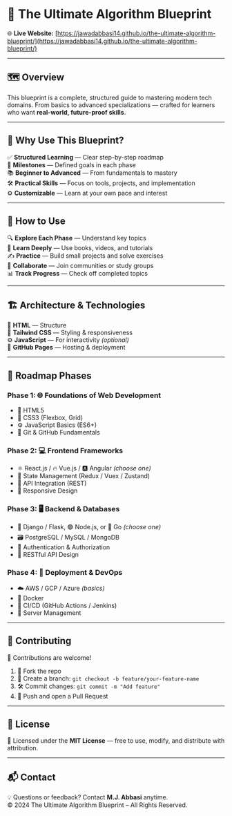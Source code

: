 # 🧠 The Ultimate Algorithm Blueprint

🌐 **Live Website:** [https://jawadabbasi14.github.io/the-ultimate-algorithm-blueprint/](https://jawadabbasi14.github.io/the-ultimate-algorithm-blueprint/)

---

## 🗺️ Overview

This blueprint is a complete, structured guide to mastering modern tech domains. From basics to advanced specializations — crafted for learners who want **real-world, future-proof skills**.

---

## 🎯 Why Use This Blueprint?

✅ **Structured Learning** — Clear step-by-step roadmap  
📌 **Milestones** — Defined goals in each phase  
📚 **Beginner to Advanced** — From fundamentals to mastery  
🛠️ **Practical Skills** — Focus on tools, projects, and implementation  
⚙️ **Customizable** — Learn at your own pace and interest

---

## 🧭 How to Use

🔍 **Explore Each Phase** — Understand key topics  
📖 **Learn Deeply** — Use books, videos, and tutorials  
✍️ **Practice** — Build small projects and solve exercises  
🤝 **Collaborate** — Join communities or study groups  
📊 **Track Progress** — Check off completed topics

---

## 🏗️ Architecture & Technologies

🧱 **HTML** — Structure  
🎨 **Tailwind CSS** — Styling & responsiveness  
⚙️ **JavaScript** — For interactivity *(optional)*  
🚀 **GitHub Pages** — Hosting & deployment  

---

## 📑 Roadmap Phases

### Phase 1: 🌐 Foundations of Web Development

- 🧾 HTML5  
- 🎨 CSS3 (Flexbox, Grid)  
- ⚙️ JavaScript Basics (ES6+)  
- 🧰 Git & GitHub Fundamentals  

### Phase 2: 💻 Frontend Frameworks

- ⚛️ React.js / 🔥 Vue.js / 🅰️ Angular *(choose one)*  
- 🧠 State Management (Redux / Vuex / Zustand)  
- 🔗 API Integration (REST)  
- 📱 Responsive Design  

### Phase 3: 🖥️ Backend & Databases

- 🐍 Django / Flask, 🟢 Node.js, or 🦫 Go *(choose one)*  
- 🗃️ PostgreSQL / MySQL / MongoDB  
- 🔐 Authentication & Authorization  
- 🧱 RESTful API Design  

### Phase 4: 🚀 Deployment & DevOps

- ☁️ AWS / GCP / Azure *(basics)*  
- 🐳 Docker  
- 🔄 CI/CD (GitHub Actions / Jenkins)  
- 🧮 Server Management  

---

## 🤝 Contributing

🎉 Contributions are welcome!

1. 🍴 Fork the repo  
2. 🌿 Create a branch: `git checkout -b feature/your-feature-name`  
3. 🛠️ Commit changes: `git commit -m "Add feature"`  
4. 🚀 Push and open a Pull Request  

---

## 📄 License

📝 Licensed under the **MIT License** — free to use, modify, and distribute with attribution.

---

## 📬 Contact

💡 Questions or feedback? Contact **M.J. Abbasi** anytime.  
© 2024 The Ultimate Algorithm Blueprint – All Rights Reserved.

